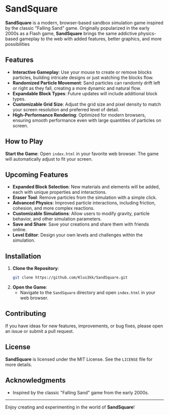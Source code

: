 # SandSquare

**SandSquare** is a modern, browser-based sandbox simulation game inspired by the classic "Falling Sand" game. Originally popularized in the early 2000s as a Flash game, **SandSquare** brings the same addictive physics-based gameplay to the web with added features, better graphics, and more possibilities

## Features
- **Interactive Gameplay**: Use your mouse to create or remove blocks particles, building intricate designs or just watching the blocks flow.
- **Randomized Particle Movement**: Sand particles can randomly drift left or right as they fall, creating a more dynamic and natural flow.
- **Expandable Block Types**: Future updates will include additional block types.
- **Customizable Grid Size**: Adjust the grid size and pixel density to match your screen resolution and preferred level of detail.
- **High-Performance Rendering**: Optimized for modern browsers, ensuring smooth performance even with large quantities of particles on screen.

## How to Play

**Start the Game**: Open `index.html` in your favorite web browser. The game will automatically adjust to fit your screen.

## Upcoming Features

- **Expanded Block Selection**: New materials and elements will be added, each with unique properties and interactions.
- **Eraser Tool**: Remove particles from the simulation with a simple click.
- **Advanced Physics**: Improved particle interactions, including friction, cohesion, and more complex reactions.
- **Customizable Simulations**: Allow users to modify gravity, particle behavior, and other simulation parameters.
- **Save and Share**: Save your creations and share them with friends online.
- **Level Editor**: Design your own levels and challenges within the simulation.

## Installation

1. **Clone the Repository**:
    ```bash
    git clone https://github.com/Klus3kk/SandSquare.git
    ```
2. **Open the Game**:
   - Navigate to the `SandSquare` directory and open `index.html` in your web browser.

## Contributing

If you have ideas for new features, improvements, or bug fixes, please open an issue or submit a pull request.

## License

**SandSquare** is licensed under the MIT License. See the `LICENSE` file for more details.

## Acknowledgments

- Inspired by the classic "Falling Sand" game from the early 2000s.

---

Enjoy creating and experimenting in the world of **SandSquare**!
